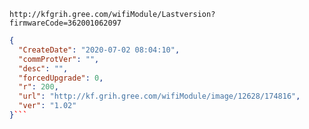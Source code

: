 `http://kfgrih.gree.com/wifiModule/Lastversion?firmwareCode=362001062097`

```json
{
  "CreateDate": "2020-07-02 08:04:10",
  "commProtVer": "",
  "desc": "",
  "forcedUpgrade": 0,
  "r": 200,
  "url": "http://kf.grih.gree.com/wifiModule/image/12628/174816",
  "ver": "1.02"
}```